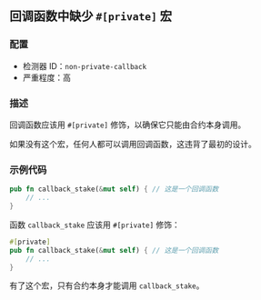 
## 回调函数中缺少 `#[private]` 宏

### 配置

* 检测器 ID：`non-private-callback`
* 严重程度：高

### 描述

回调函数应该用 `#[private]` 修饰，以确保它只能由合约本身调用。

如果没有这个宏，任何人都可以调用回调函数，这违背了最初的设计。

### 示例代码

```rust
pub fn callback_stake(&mut self) { // 这是一个回调函数
    // ...
}
```

函数 `callback_stake` 应该用 `#[private]` 修饰：

```rust
#[private]
pub fn callback_stake(&mut self) { // 这是一个回调函数
    // ...
}
```

有了这个宏，只有合约本身才能调用 `callback_stake`。
